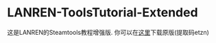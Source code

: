 # LANREN-ToolsTutorial-Extended
这是LANREN的Steamtools教程增强版.
你可以在[这里](https://wwyk.lanzoue.com/b00rnb60ti)下载原版(提取码etzn)
